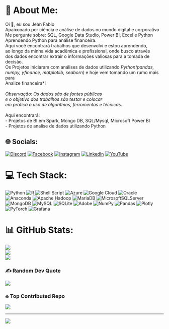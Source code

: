 # 💫 About Me:
Oi 👋, eu sou Jean Fabio<br>Apaixonado por ciência e análise de dados no mundo digital e corporativo<br>
Me pergunte sobre: SQL, Google Data Studio, Power BI, Excel e Python<br>Aprendendo Python para análise financeira.<br>
Aqui você encontrará  trabalhos que desenvolvi e estou aprendendo, <br>ao longo da minha vida acadêmica e profissional, onde busco através<br> dos dados encontrar extrair o informações valiosas para a tomada de decisão.<br>Os Projetos iniciaram com análises de dados utilizando *Python(pandas,<br> numpy, yfinance, matplotlib, seaborn)* e hoje vem tomando um rumo mais para<br> Analize financeira*!<br><br>*Observação: Os dados são de fontes públicas<br> e o objetivo dos trabalhos são testar e colocar <br>em prática o uso de algoritmos, ferramentas e técnicas.*<br><br>Aqui encontrará:<br>- Projetos de BI em Spark, Mongo DB, SQL/Mysql, Microsoft Power BI<br>- Projetos de analise de dados utilizando Python


## 🌐 Socials:
[![Discord](https://img.shields.io/badge/Discord-%237289DA.svg?logo=discord&logoColor=white)](https://discord.gg/jeansilvaster#5978) [![Facebook](https://img.shields.io/badge/Facebook-%231877F2.svg?logo=Facebook&logoColor=white)](https://facebook.com/jeansilvaster) [![Instagram](https://img.shields.io/badge/Instagram-%23E4405F.svg?logo=Instagram&logoColor=white)](https://instagram.com/@jeansilvaster) [![LinkedIn](https://img.shields.io/badge/LinkedIn-%230077B5.svg?logo=linkedin&logoColor=white)](https://linkedin.com/in/jeansilvaster) [![YouTube](https://img.shields.io/badge/YouTube-%23FF0000.svg?logo=YouTube&logoColor=white)](https://youtube.com/@@jeanribeiro4716) 

# 💻 Tech Stack:
![Python](https://img.shields.io/badge/python-3670A0?style=plastic&logo=python&logoColor=ffdd54) ![R](https://img.shields.io/badge/r-%23276DC3.svg?style=plastic&logo=r&logoColor=white) ![Shell Script](https://img.shields.io/badge/shell_script-%23121011.svg?style=plastic&logo=gnu-bash&logoColor=white) ![Azure](https://img.shields.io/badge/azure-%230072C6.svg?style=plastic&logo=microsoftazure&logoColor=white) ![Google Cloud](https://img.shields.io/badge/GoogleCloud-%234285F4.svg?style=plastic&logo=google-cloud&logoColor=white) ![Oracle](https://img.shields.io/badge/Oracle-F80000?style=plastic&logo=oracle&logoColor=white) ![Anaconda](https://img.shields.io/badge/Anaconda-%2344A833.svg?style=plastic&logo=anaconda&logoColor=white) ![Apache Hadoop](https://img.shields.io/badge/Apache%20Hadoop-66CCFF?style=plastic&logo=apachehadoop&logoColor=black) ![MariaDB](https://img.shields.io/badge/MariaDB-003545?style=plastic&logo=mariadb&logoColor=white) ![MicrosoftSQLServer](https://img.shields.io/badge/Microsoft%20SQL%20Server-CC2927?style=plastic&logo=microsoft%20sql%20server&logoColor=white) ![MongoDB](https://img.shields.io/badge/MongoDB-%234ea94b.svg?style=plastic&logo=mongodb&logoColor=white) ![MySQL](https://img.shields.io/badge/mysql-%2300000f.svg?style=plastic&logo=mysql&logoColor=white) ![SQLite](https://img.shields.io/badge/sqlite-%2307405e.svg?style=plastic&logo=sqlite&logoColor=white) ![Adobe](https://img.shields.io/badge/adobe-%23FF0000.svg?style=plastic&logo=adobe&logoColor=white) ![NumPy](https://img.shields.io/badge/numpy-%23013243.svg?style=plastic&logo=numpy&logoColor=white) ![Pandas](https://img.shields.io/badge/pandas-%23150458.svg?style=plastic&logo=pandas&logoColor=white) ![Plotly](https://img.shields.io/badge/Plotly-%233F4F75.svg?style=plastic&logo=plotly&logoColor=white) ![PyTorch](https://img.shields.io/badge/PyTorch-%23EE4C2C.svg?style=plastic&logo=PyTorch&logoColor=white) ![Grafana](https://img.shields.io/badge/grafana-%23F46800.svg?style=plastic&logo=grafana&logoColor=white)
# 📊 GitHub Stats:
![](https://github-readme-stats.vercel.app/api?username=jeansilvaster&theme=dark&hide_border=false&include_all_commits=true&count_private=true)<br/>
![](https://github-readme-streak-stats.herokuapp.com/?user=jeansilvaster&theme=dark&hide_border=false)<br/>
![](https://github-readme-stats.vercel.app/api/top-langs/?username=jeansilvaster&theme=dark&hide_border=false&include_all_commits=true&count_private=true&layout=compact)

### ✍️ Random Dev Quote
![](https://quotes-github-readme.vercel.app/api?type=horizontal&theme=radical)

### 🔝 Top Contributed Repo
![](https://github-contributor-stats.vercel.app/api?username=jeansilvaster&limit=5&theme=dark&combine_all_yearly_contributions=true)

---
[![](https://visitcount.itsvg.in/api?id=jeansilvaster&icon=0&color=0)](https://visitcount.itsvg.in)

<!-- Proudly created with GPRM ( https://gprm.itsvg.in ) -->
  
